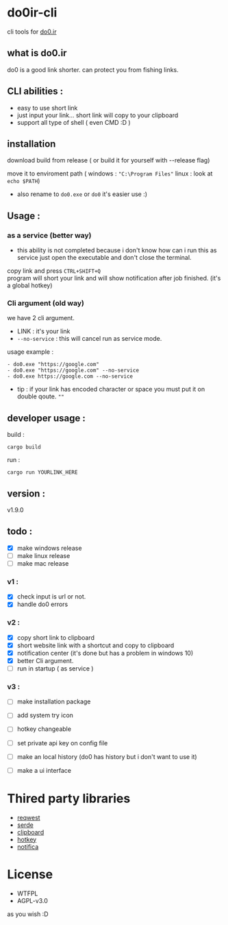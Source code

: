 # do0ir-cli
cli tools for [do0.ir](https://do0.ir)

## what is do0.ir
do0 is a good link shorter. can protect you from fishing links.


## CLI abilities :
- easy to use short link
- just input your link... short link will copy to your clipboard
- support all type of shell ( even CMD :D )





## installation
download build from release ( or build it for yourself with --release flag)

move it to enviroment path ( windows : `"C:\Program Files"` linux : look at `echo $PATH`)

- also rename to `do0.exe` or `do0` it's easier use :)

## Usage :

### as a service (better way)
- this ability is not completed because i don't know how can i run this as service
just open the executable and don't close the terminal.

copy link and press `CTRL+SHIFT+Q`\
program will short your link and will show notification after job finished. (it's a global hotkey)


### Cli argument (old way)
we have 2 cli argument. 
- LINK : it's your link
- `--no-service` : this will cancel run as service mode.

usage example : 
```
- do0.exe "https://google.com"
- do0.exe "https://google.com" --no-service
- do0.exe https://google.com --no-service
```

* tip : if your link has encoded character or space you must put it on double qoute. `""`



## developer usage :

build :
```
cargo build
```

run :
```
cargo run YOURLINK_HERE
```


## version :
v1.9.0

## todo :
- [x] make windows release
- [ ] make linux release
- [ ] make mac release
### v1 :
- [x] check input is url or not.
- [x] handle do0 errors 
### v2 :
- [x] copy short link to clipboard
- [x] short website link with a shortcut and copy to clipboard
- [x] notification center (it's done but has a problem in windows 10)
- [x] better Cli argument.
- [ ] run in startup ( as service )

### v3 :
- [ ] make installation package
- [ ] add system try icon 
- [ ] hotkey changeable
- [ ] set private api key on config file
- [ ] make an local history (do0 has history but i don't want to use it)
- [ ] make a ui interface


# Thired party libraries 
- [reqwest](https://github.com/seanmonstar/reqwest)
- [serde](https://github.com/serde-rs/serde)
- [clipboard](https://github.com/aweinstock314/rust-clipboard)
- [hotkey](https://github.com/UnwrittenFun/hotkey-rs)
- [notifica](https://github.com/frewsxcv/rust-notifica)

# License 
- WTFPL
- AGPL-v3.0

as you wish :D